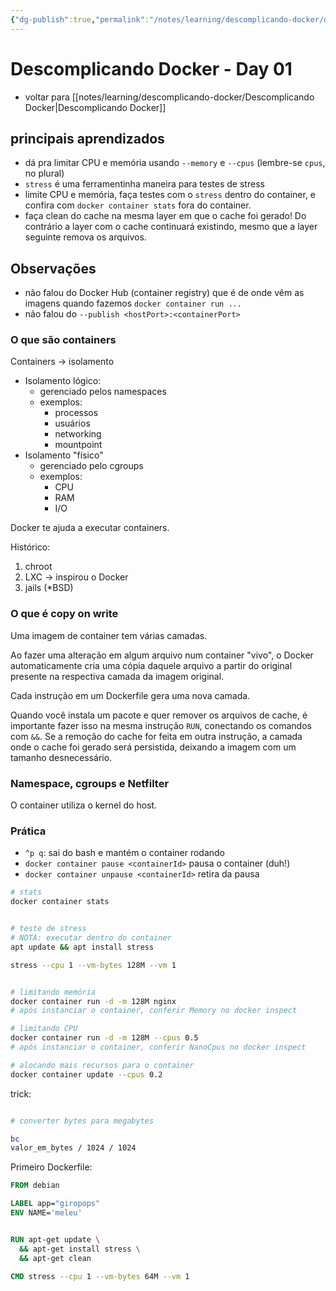```yaml
---
{"dg-publish":true,"permalink":"/notes/learning/descomplicando-docker/descomplicando-docker-day-01/"}
---
```


# Descomplicando Docker - Day 01

- voltar para [[notes/learning/descomplicando-docker/Descomplicando Docker\|Descomplicando Docker]]


## principais aprendizados

- dá pra limitar CPU e memória usando `--memory` e `--cpus` (lembre-se `cpus`, no plural)
- `stress` é uma ferramentinha maneira para testes de stress
- limite CPU e memória, faça testes com o `stress` dentro do container, e confira com `docker container stats` fora do container.
- faça clean do cache na mesma layer em que o cache foi gerado! Do contrário a layer com o cache continuará existindo, mesmo que a layer seguinte remova os arquivos.



## Observações

- não falou do Docker Hub (container registry) que é de onde vêm as imagens quando fazemos `docker container run ...`
- não falou do `--publish <hostPort>:<containerPort>`


### O que são containers

Containers -> isolamento

- Isolamento lógico:
    - gerenciado pelos namespaces
    - exemplos:
        - processos
        - usuários
        - networking
        - mountpoint
- Isolamento "físico"
    - gerenciado pelo cgroups
    - exemplos:
        - CPU
        - RAM
        - I/O

Docker te ajuda a executar containers.

Histórico:

1. chroot
2. LXC -> inspirou o Docker
3. jails (\*BSD)


### O que é copy on write

Uma imagem de container tem várias camadas.

Ao fazer uma alteração em algum arquivo num container "vivo", o Docker automaticamente cria uma cópia daquele arquivo a partir do original presente na respectiva camada da imagem original.

Cada instrução em um Dockerfile gera uma nova camada.

Quando você instala um pacote e quer remover os arquivos de cache, é importante fazer isso na mesma instrução `RUN`, conectando os comandos com `&&`. Se a remoção do cache for feita em outra instrução, a camada onde o cache foi gerado será persistida, deixando a imagem com um tamanho desnecessário.


### Namespace, cgroups e Netfilter

O container utiliza o kernel do host.


### Prática

- `^p q`:  sai do bash e mantém o container rodando
- `docker container pause <containerId>` pausa o container (duh!)
- `docker container unpause <containerId>` retira da pausa

```bash
# stats
docker container stats


# teste de stress
# NOTA: executar dentro do container
apt update && apt install stress

stress --cpu 1 --vm-bytes 128M --vm 1


# limitando memória
docker container run -d -m 128M nginx
# após instanciar o container, conferir Memory no docker inspect

# limitando CPU
docker container run -d -m 128M --cpus 0.5
# após instanciar o container, conferir NanoCpus no docker inspect

# alocando mais recursos para o container
docker container update --cpus 0.2

```


trick:
```bash

# converter bytes para megabytes

bc
valor_em_bytes / 1024 / 1024


```

Primeiro Dockerfile:

```Dockerfile
FROM debian

LABEL app="giropops"
ENV NAME='meleu'


RUN apt-get update \
  && apt-get install stress \
  && apt-get clean

CMD stress --cpu 1 --vm-bytes 64M --vm 1
```

